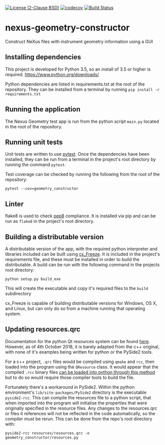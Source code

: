 [![License (2-Clause BSD)](https://img.shields.io/badge/license-BSD%202--Clause-blue.svg)](https://github.com/ess-dmsc/nexus-geometry-constructor/blob/master/LICENSE) [![codecov](https://codecov.io/gh/ess-dmsc/nexus-geometry-constructor/branch/master/graph/badge.svg)](https://codecov.io/gh/ess-dmsc/nexus-geometry-constructor) [![Build Status](https://jenkins.esss.dk/dm/job/ess-dmsc/job/nexus-geometry-constructor/job/master/badge/icon)](https://jenkins.esss.dk/dm/job/ess-dmsc/job/nexus-geometry-constructor/job/master/)

# nexus-geometry-constructor
Construct NeXus files with instrument geometry information using a GUI

## Installing dependencies

This project is developed for Python 3.5, so an install of 3.5 or higher
is required. https://www.python.org/downloads/

Python dependencies are listed in requirements.txt at the root of the
repository. They can be installed from a terminal by running
`pip install -r requirements.txt`

## Running the application

The Nexus Geometry test app is run from the python script `main.py`
located in the root of the repository.

## Running unit tests

Unit tests are written to use [pytest](https://docs.pytest.org/en/latest/).
Once the dependencies have been installed, they can be run from a terminal in
the project's root directory by running the command `pytest`.

Test coverage can be checked by running the following from the root of the repository:
```
pytest --cov=geometry_constructor
```

## Linter

flake8 is used to check [pep8](https://www.python.org/dev/peps/pep-0008/?) 
compliance. It is installed via pip and can be run as `flake8` in the project's 
root directory. 

## Building a distributable version

A distributable version of the app, with the required python interpreter and
libraries included can be built using [cx_Freeze](https://cx-freeze.readthedocs.io).
It is included in the project's requirements file, and these must be installed
in order to build the distributable. A build can be run with the following
command in the projects root directory:
```
python setup.py build_exe
```
This will create the executable and copy it's required files to the `build`
subdirectory

cx_Freeze is capable of building distributable versions for Windows, OS X, and
Linux, but can only do so from a machine running that operating system.

## Updating resources.qrc

Documentation for the python Qt resources system can be found
[here](https://doc.qt.io/qtforpython/overviews/resources.html). However, as of
4th October 2018, it is barely adapted from the c++ original, with none of it's
examples being written for python or the PySide2 tools.

For a c++ project, `.qrc` files would be compiled using `qmake` and `rcc`, then
loaded into the program using the `QResource` class. It would appear that the
compiled `.rcc` binary files [can be loaded into python through this method](https://github.com/AlexanderBerx/DynaEditor/blob/638f9c0cdd012e1a057315ea3550f933237f99de/dynaeditor/main.py#L13)
but to do so would require those compiler tools to build the file.

Fortunately there's a workaround in PySide2. Within the python environment's
`lib/site-packages/PySide2` directory is the executable `pyside2-rcc`. This can
compile the resources file to a python script, that when imported into the
program will initialise the properties that were originally specified in the
resource files. Any changes to the resources.qrc or files it references will
not be reflected in the code automatically, so the compiler must be rerun. This
can be done from the repo's root directory with:
```
pyside2-rcc resources/resources.qrc -o geometry_constructor/resources.py
```
